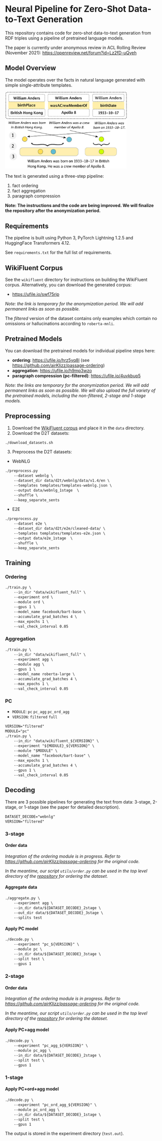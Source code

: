 # Neural Pipeline for Zero-Shot Data-to-Text Generation

This repository contains code for zero-shot data-to-text generation from RDF triples using a pipeline of pretrained language models. 

The paper is currently under anonymous review in ACL Rolling Review (November 2021): https://openreview.net/forum?id=Lz2fD-uQyeh

## Model Overview
The model operates over the facts in natural language generated with simple single-attribute templates.

<p align="left">
  <img src="img/model.png" width=400px />
</p>

The text is generated using a three-step pipeline:
1) fact ordering
2) fact aggregation
3) paragraph compression

<!--## Quickstart
TODO
 ### Pipeline
1. Install the requirements:
```
pip install -r requirements.txt
```
2. Download the datasets:
```
./download_datasets.sh
```
3. Download the pretrained models:
- fact ordering
- fact aggregation
- paragraph compression
4. Run the pipeline:
```
./run_pipeline.sh --dataset webnlg --gpus 1
```
### Interactive Mode
You can also use any of the models in interactive mode (with manual input): see `interact.py`. -->

**Note: The instructions and the code are being improved. We will finalize the repository after the anonymization period.**

## Requirements
The pipeline is built using Python 3, PyTorch Lightning 1.2.5 and HuggingFace Transformers 4.12. 

See `requirements.txt` for the full list of requirements.


## WikiFluent Corpus
See the `wikifluent` directory for instructions on building the WikiFluent corpus. Alternatively, you can download the generated corpus:

- https://ufile.io/swf75rip

*Note: the link is temporary for the anonymization period. We will add permanent links as soon as possible.*

The *filtered* version of the dataset contains only examples which contain no omissions or hallucinations according to `roberta-mnli`.

## Pretrained Models
You can download the pretrained models for individual pipeline steps here:

- **ordering**: https://ufile.io/hrz5yq8l  (see https://github.com/airKlizz/passage-ordering)
- **aggregation**: https://ufile.io/h9mp3wzo
- **paragraph compression (pc-filtered)**: https://ufile.io/4uvkbup5

*Note: the links are temporary for the anonymization period. We will add permanent links as soon as possible. We will also upload the full variety of the pretrained models, including the non-filtered, 2-stage and 1-stage models.*


## Preprocessing

1.  Download the [WikiFluent corpus](https://ufile.io/swf75rip) and place it in the `data` directory.
2. Download the D2T datasets:
```
./download_datasets.sh
```
3. Preprocess the D2T datasets:
- WebNLG
```
./preprocess.py 
    --dataset webnlg \
    --dataset_dir data/d2t/webnlg/data/v1.4/en \
    --templates templates/templates-webnlg.json \
    --output data/webnlg_1stage  \
    --shuffle \
    --keep_separate_sents
```
- E2E
```
./preprocess.py 
    --dataset e2e \
    --dataset_dir data/d2t/e2e/cleaned-data/ \
    --templates templates/templates-e2e.json \
    --output data/e2e_1stage  \
    --shuffle \
    --keep_separate_sents
```

## Training

### Ordering
```
./train.py \
    --in_dir "data/wikifluent_full" \
    --experiment ord \
    --module ord \
    --gpus 1 \
    --model_name facebook/bart-base \
    --accumulate_grad_batches 4 \
    --max_epochs 1 \
    --val_check_interval 0.05
```

### Aggregation
```
./train.py \
    --in_dir "data/wikifluent_full" \
    --experiment agg \
    --module agg \
    --gpus 1 \
    --model_name roberta-large \
    --accumulate_grad_batches 4 \
    --max_epochs 1 \
    --val_check_interval 0.05
```

### PC
- `MODULE`: `pc` `pc_agg` `pc_ord_agg`
- `VERSION`: `filtered` `full`
```
VERSION="filtered"
MODULE="pc"
./train.py \
    --in_dir "data/wikifluent_${VERSION}" \
    --experiment "${MODULE}_${VERSION}" \
    --module "$MODULE" \
    --model_name "facebook/bart-base" \
    --max_epochs 1 \
    --accumulate_grad_batches 4 \
    --gpus 1 \
    --val_check_interval 0.05
```


## Decoding
There are 3 possible pipelines for generating the text from data: 3-stage, 2-stage, or 1-stage (see the paper for detailed description).

```
DATASET_DECODE="webnlg"
VERSION="filtered"
```


### 3-stage

#### Order data
*Integration of the ordering module is in progress. Refer to https://github.com/airKlizz/passage-ordering for the original code.* 

*In the meantime, our script `utils/order.py` can be used in the top level directory of the [repository](https://github.com/airKlizz/passage-ordering) for ordering the dataset.*

#### Aggregate data
```
./aggregate.py \
    --experiment agg \
    --in_dir data/${DATASET_DECODE}_2stage \
    --out_dir data/${DATASET_DECODE}_3stage \
    --splits test
```
#### Apply PC model
```
./decode.py \
    --experiment "pc_${VERSION}" \
    --module pc \
    --in_dir data/${DATASET_DECODE}_3stage \
    --split test \
    --gpus 1
```

### 2-stage
#### Order data
*Integration of the ordering module is in progress. Refer to https://github.com/airKlizz/passage-ordering for the original code.* 

*In the meantime, our script `utils/order.py` can be used in the top level directory of the [repository](https://github.com/airKlizz/passage-ordering) for ordering the dataset.*


#### Apply PC+agg model
```
./decode.py \
    --experiment "pc_agg_${VERSION}" \
    --module pc_agg \
    --in_dir data/${DATASET_DECODE}_2stage \
    --split test \
    --gpus 1
```

### 1-stage
#### Apply PC+ord+agg model
```
./decode.py \
    --experiment "pc_ord_agg_${VERSION}" \
    --module pc_ord_agg \
    --in_dir data/${DATASET_DECODE}_1stage \
    --split test \
    --gpus 1
```

The output is stored in the experiment directory (`test.out`).